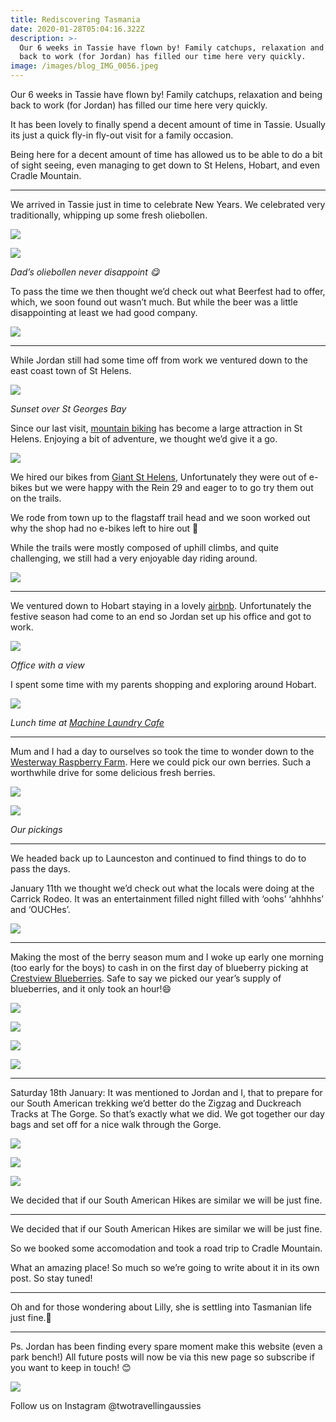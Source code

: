```yaml
---
title: Rediscovering Tasmania
date: 2020-01-28T05:04:16.322Z
description: >-
  Our 6 weeks in Tassie have flown by! Family catchups, relaxation and being
  back to work (for Jordan) has filled our time here very quickly.
image: /images/blog_IMG_0056.jpeg
---
```

Our 6 weeks in Tassie have flown by! Family catchups, relaxation and being back to work (for Jordan) has filled our time here very quickly.

It has been lovely to finally spend a decent amount of time in Tassie. Usually its just a quick fly-in fly-out visit for a family occasion.

Being here for a decent amount of time has allowed us to be able to do a bit of sight seeing, even managing to get down to St Helens, Hobart, and even Cradle Mountain.

- - -

We arrived in Tassie just in time to celebrate New Years. We celebrated very traditionally, whipping up some fresh oliebollen. 

![](/images/blog_IMG_0037.jpeg)

![](/images/blog_IMG_0038.jpeg)

*Dad’s oliebollen never disappoint 😋* 

To pass the time we then thought we’d check out what Beerfest had to offer, which, we soon found out wasn’t much. But while the beer was a little disappointing at least we had good company. 

![](/images/485DFCAC-909A-4D05-B3B5-07604DB01234.jpeg)

- - -

While Jordan still had some time off from work we ventured down to the east coast town of St Helens. 

![](/images/blog_IMG_0039.jpeg)

*Sunset over St Georges Bay*

Since our last visit, [mountain biking](https://www.sthelensmtbtrails.com.au/) has become a large attraction in St Helens. Enjoying a bit of adventure, we thought we’d give it a go.

![](/images/blog_IMG_0041.jpg)

We hired our bikes from [Giant St Helens](https://www.giantsthelens.com), Unfortunately they were out of e-bikes but we were happy with the Rein 29 and eager to to go try them out on the trails.

We rode from town up to the flagstaff trail head and we soon worked out why the shop had no e-bikes left to hire out 🥵 

While the trails were mostly composed of uphill climbs, and quite challenging, we still had a very enjoyable day riding around.

![](/images/blog_IMG_0042.jpeg)

- - -

We ventured down to Hobart staying in a lovely [airbnb](https://www.airbnb.com.au/rooms/30115761?source_impression_id=p3_1580184016_pfL4kcZKXKl3%2FHCg). Unfortunately the festive season had come to an end so Jordan set up his office and got to work.

![](/images/blog_IMG_0044.jpg)

*Office with a view*

I spent some time with my parents shopping and exploring around Hobart.

![](/images/blog_IMG_0043.jpg)

*Lunch time at [Machine Laundry Cafe](https://www.facebook.com/pages/Machine-Laundry-Cafe/113296732063100)*

- - -

Mum and I had a day to ourselves so took the time to wonder down to the [Westerway Raspberry Farm](https://www.lanoma.com.au). Here we could pick our own berries. Such a worthwhile drive for some delicious fresh berries.

![](/images/blog_IMG_0045.jpeg)

![](/images/blog_IMG_0046.jpeg)

*Our pickings*

- - -

We headed back up to Launceston and continued to find things to do to pass the days.

January 11th we thought we’d check out what the locals were doing at the Carrick Rodeo. It was an entertainment filled night filled with ‘oohs’ ‘ahhhhs’ and ‘OUCHes’.

![](/images/DD3AD36A-CE07-4B5D-93E0-45ABD03AB6DD.jpeg)

- - -

Making the most of the berry season mum and I woke up early one morning (too early for the boys) to cash in on the first day of blueberry picking at [Crestview Blueberries](https://www.facebook.com/Crestview-Blueberries-835034803205526/). Safe to say we picked our year’s supply of blueberries, and it only took an hour!😄

![](/images/blog_IMG_0053.jpeg)

![](/images/blog_IMG_0052.jpeg)

![](/images/blog_IMG_0051.jpeg)

![](/images/blog_IMG_0054.jpg)

- - -

Saturday 18th January: It was mentioned to Jordan and I, that to prepare for our South American trekking we’d better do the Zigzag and Duckreach Tracks at The Gorge. So that’s exactly what we did. We got together our day bags and set off for a nice walk through the Gorge.

![](/images/blog_IMG_0056.jpeg)

![](/images/blog_IMG_0055.jpeg)

![](/images/blog_IMG_0057.jpeg)

We decided that if our South American Hikes are similar we will be just fine.

- - -

We decided that if our South American Hikes are similar we will be just fine.

So we booked some accomodation and took a road trip to Cradle Mountain.

What an amazing place! So much so we’re going to write about it in its own post. So stay tuned!

- - -

Oh and for those wondering about Lilly, she is settling into Tasmanian life just fine.🐰

- - -

Ps. Jordan has been finding every spare moment make this website (even a park bench!) All future posts will now be via this new page so subscribe if you want to keep in touch! 😊

![](/images/C4BB4D5F-5556-42E8-A1E2-7086326D03CE.jpeg)

Follow us on Instagram @twotravellingaussies
